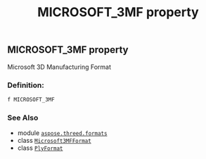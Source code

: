 ﻿---
title: MICROSOFT_3MF property
second_title: Aspose.3D for Python via .NET API References
description: 
type: docs
weight: 390
url: /python-net/aspose.threed.formats/plyformat/microsoft_3mf/
is_root: false
---

## MICROSOFT_3MF property


Microsoft 3D Manufacturing Format
### Definition:
```python
f MICROSOFT_3MF 
```

### See Also
* module [`aspose.threed.formats`](../../)
* class [`Microsoft3MFFormat`](/3d/python-net/aspose.threed.formats/microsoft3mfformat)
* class [`PlyFormat`](/3d/python-net/aspose.threed.formats/plyformat)
